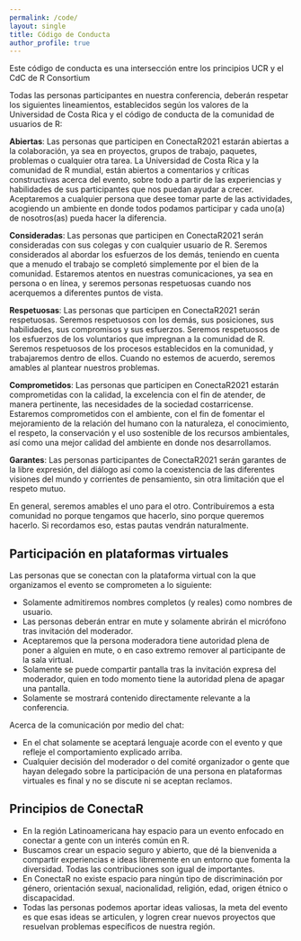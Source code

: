 ```yaml
---
permalink: /code/
layout: single
title: Código de Conducta
author_profile: true
---
```


Este código de conducta es una intersección entre los principios UCR y el CdC de R Consortium

Todas las personas participantes en nuestra conferencia, deberán respetar los siguientes lineamientos, establecidos según los valores de la Universidad de Costa Rica y el código de conducta de la comunidad de usuarios de R:

**Abiertas**: Las personas que participen en ConectaR2021 estarán abiertas a la colaboración, ya sea en proyectos, grupos de trabajo, paquetes, problemas o cualquier otra tarea. La Universidad de Costa Rica y la  comunidad de R mundial, están abiertos a comentarios y críticas constructivas acerca del evento, sobre todo a partir de las experiencias y habilidades de sus participantes que nos puedan ayudar a crecer. Aceptaremos a cualquier persona que desee tomar parte de las actividades, acogiendo un ambiente en donde todos podamos participar y cada uno(a) de nosotros(as) pueda hacer la diferencia.

**Consideradas**: Las personas que participen en ConectaR2021 serán consideradas con sus colegas y con cualquier usuario de R. Seremos considerados al abordar los esfuerzos de los demás, teniendo en cuenta que a menudo el trabajo se completó simplemente por el bien de la comunidad. Estaremos atentos en nuestras comunicaciones, ya sea en persona o en línea, y seremos personas respetuosas cuando nos acerquemos a diferentes puntos de vista.

**Respetuosas**: Las personas que participen en ConectaR2021 serán respetuosas. Seremos respetuosos con los demás, sus posiciones, sus habilidades, sus compromisos y sus esfuerzos. Seremos respetuosos de los esfuerzos de los voluntarios que impregnan a la comunidad de R. Seremos respetuosos de los procesos establecidos en la comunidad, y trabajaremos dentro de ellos. Cuando no estemos de acuerdo, seremos amables al plantear nuestros problemas.

**Comprometidos**: Las personas que participen en ConectaR2021 estarán comprometidas con la calidad, la excelencia con el fin de atender, de manera pertinente, las necesidades de la sociedad costarricense. Estaremos comprometidos con el ambiente, con el fin de fomentar el mejoramiento de la relación del  humano con la naturaleza, el conocimiento, el respeto, la conservación y el uso sostenible de los recursos ambientales, así como una mejor calidad del ambiente en donde nos desarrollamos.

**Garantes**: Las personas participantes de ConectaR2021 serán garantes de la libre expresión, del diálogo así como la coexistencia de las diferentes visiones del mundo y corrientes de pensamiento, sin otra limitación que el respeto mutuo.

En general, seremos amables el uno para el otro. Contribuiremos a esta comunidad no porque tengamos que hacerlo, sino porque queremos hacerlo. Si recordamos eso, estas pautas vendrán naturalmente.

## Participación en plataformas virtuales

Las personas que se conectan con la plataforma virtual con la que organizamos el evento se comprometen a lo siguiente:

* Solamente admitiremos nombres completos (y reales) como nombres de usuario.
* Las personas deberán entrar en mute y solamente abrirán el micrófono tras invitación del moderador.
* Aceptaremos que la persona moderadora tiene autoridad plena de poner a alguien en mute, o en caso extremo remover al participante de la sala virtual.
* Solamente se puede compartir pantalla tras la invitación expresa del moderador, quien en todo momento tiene la autoridad plena de apagar una pantalla.
* Solamente se mostrará contenido directamente relevante a la conferencia. 

Acerca de la comunicación por medio del chat:

* En el chat solamente se aceptará lenguaje acorde con el evento y que refleje el comportamiento explicado arriba.
* Cualquier decisión del moderador o del comité organizador o gente que hayan delegado sobre la participación de una persona en plataformas virtuales es final y no se discute ni se aceptan reclamos.

## Principios de ConectaR

* En la región Latinoamericana hay espacio para un evento enfocado en conectar a gente con un interés común en R.
* Buscamos crear un espacio seguro y abierto, que dé la bienvenida a compartir experiencias e ideas libremente en un entorno que fomenta la diversidad. Todas las contribuciones son igual de importantes. 
* En ConectaR no existe espacio para ningún tipo de discriminación por género, orientación sexual, nacionalidad, religión, edad, origen étnico o discapacidad.
* Todas las personas podemos aportar ideas valiosas, la meta del evento es que esas ideas se articulen, y logren crear nuevos proyectos que resuelvan problemas específicos de nuestra región. 